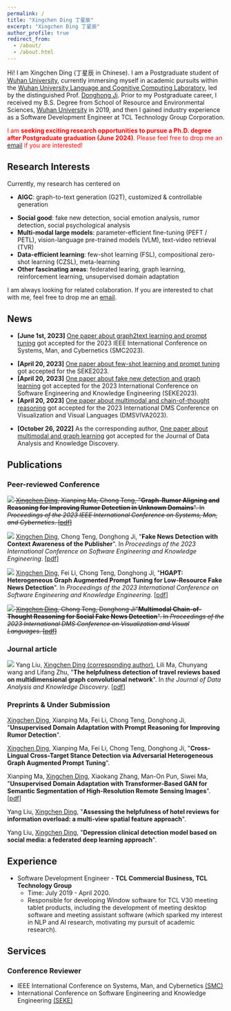 ```yaml
---
permalink: /
title: "Xingchen Ding 丁星辰"
excerpt: "Xingchen Ding 丁星辰"
author_profile: true
redirect_from: 
  - /about/
  - /about.html
---
```


<!-- Hi! I am Siteng Huang (黄思腾 in Chinese). I am a joint Ph.D. student of [Zhejiang University](http://www.zju.edu.cn/) and [Westlake University](https://www.westlake.edu.cn/), advised by Prof. [Donglin Wang](https://en.westlake.edu.cn/about/faculty/201912/t20191206_2513.shtml). And I am a member of [Machine Intelligence Laboratory (MiLAB)](https://milab.westlake.edu.cn/) in Westlake University, and currently also a research intern at <a href="https://damo.alibaba.com/" target="_blank">DAMO Academy, Alibaba Group</a>. Prior to my Ph.D. career, I received my B.Eng. Degree from School of Computer Science, [Wuhan University](https://www.whu.edu.cn/) in 2019. -->
Hi! I am Xingchen Ding (丁星辰 in Chinese). I am a Postgraduate student of [Wuhan University](http://www.whu.edu.cn/), currently immersing myself in academic pursuits within the [Wuhan University Language and Cognitive Computing Laboratory](http://lacc.whu.edu.cn/home), led by the distinguished Prof. [Donghong Ji](https://scholar.google.com/citations?user=2Q-7u3AAAAAJ). Prior to my Postgraduate career, I received my B.S. Degree from School of Resource and Environmental Sciences, [Wuhan University](https://www.whu.edu.cn/) in 2019, and then I gained industry experience as a Software Development Engineer at TCL Technology Group Corporation.
<!-- TCL Commercial Information Technology Co., Ltd.  -->

<span style="color:red;">I am <b>seeking exciting research opportunities to pursue a Ph.D. degree after Postgraduate graduation (June 2024)</b>. Please feel free to drop me an <a href="mailto:xingos1342@gmail.com" target="_blank">email</a> if you are interested!</span>

<h2 id='research-interests'>Research Interests</h2>

<!-- I am interested in technologies that allow machines and robots to learn like humans. In particular, I am committed to giving robots the ability to understand the world and learn from previous experiences, so that they can complete new tasks, acquire new skills or adapt to new environments rapidly with fewer samples through learning algorithms. Currently, my areas of interest include meta-learning, multi-task learning, and transfer learning on few/zero-shot learning tasks. I am also interested in deep learning, computer vision, and multimodal machine learning. -->

Currently, my research has centered on

* **AIGC**: graph-to-text generation (G2T), customized & controllable generation
<!-- * **Social-media data mining**: fake new detection, social emotion analysis, rumor detection, social psychological analysis -->
* **Social good**: fake new detection, social emotion analysis, rumor detection, social psychological analysis
* **Multi-modal large models**: parameter-efficient fine-tuning (PEFT / PETL), vision-language pre-trained models (VLM), text-video retrieval (TVR)
* **Data-efficient learning**: few-shot learning (FSL), compositional zero-shot learning (CZSL), meta-learning
* **Other fascinating areas**: federated learing, graph learning, reinforcement learning, unsupervised domain adaptation

I am always looking for related colaboration. If you are interested to chat with me, feel free to drop me an <a href="mailto:xingos1342@gmail.com" target="_blank">email</a>.

<!-- language-augmented vision -->

<!-- In the longer term, I am more concerned about

* giving robots the ability to understand the world and learn from previous experiences, so that they can complete new tasks, acquire new skills or adapt to new environments rapidly with fewer samples through learning algorithms. -->

<!-- 
1. 快速迁移，尤其是大模型
2. 机器人的主动学习，感知智能与行为智能 embodied
3. 开放世界
-->

<!-- I am interested in technologies that allow machines and robots to learn like humans. In particular, I am committed to giving robots the ability to understand the world and learn from previous experiences, so that they can complete new tasks, acquire new skills or adapt to new environments rapidly with fewer samples through learning algorithms.  -->

<h2 id='news'>News</h2>

* **[June 1st, 2023]** [One paper about graph2text learning and prompt tuning](https://xingos123.github.io/files/smc2023/SMC23_0400_MS.pdf) got accepted for the 2023 IEEE International Conference on Systems, Man, and Cybernetics  (SMC2023).
<!-- ~~ However, there is no funding available to cover the costs of publishing it. -->
* **[April 20, 2023]** [One paper about few-shot learning and prompt tuning](https://xingos123.github.io/files/seke2023/paper062.pdf) got accepted for the SEKE2023.
* **[April 20, 2023]** [One paper about fake new detection and graph learning](https://xingos123.github.io/files/seke2023/paper061.pdf) got accepted for the 2023 International Conference on Software Engineering and Knowledge Engineering (SEKE2023).
* **[April 20, 2023]** [One paper about multimodal and chain-of-thought reasoning](https://xingos123.github.io/files/dms2023/dms-mmcot.pdf) got accepted for the 2023 International DMS Conference on Visualization and Visual Languages (DMSVIVA2023).
 <!-- However, there is no funding available to cover the costs of publishing it. -->
* **[October 26, 2022]** As the corresponding author, [One paper about multimodal and graph learning](https://xingos123.github.io/files/dataanalysis/multidimensional-graph-convolutional-network.pdf) got accepted for the Journal of Data Analysis and Knowledge Discovery.


<!-- **Hiring**: We are looking for **postdoctors, research assistants and visiting students for MiLAB in Westlake University** (currently only for Chinese). More information about requirements can be found [here](https://milab.westlake.edu.cn/contact.html), and if you are still in school, being a visiting student is also welcome. Please send email to `mi_lab[AT]westlake.edu.cn` with your CV if you are interested. Specially, if you are interested in my research direction and would like to be my collaborator after coming, please specify in the email and also send a copy to me.
{: .notice--info} -->

<h2 id='publications'>Publications</h2>

### Peer-reviewed Conference

~~<a href="https://xingos123.github.io/files/smc2023/SMC23_0400_MS.pdf" target="_blank"><img src="https://img.shields.io/badge/SMC-2023-blue?style=flat-square"></a> <u>Xingchen Ding</u>, Xianping Ma, Chong Teng, &quot;**Graph-Rumor Aligning and Reasoning for Improving Rumor Detection in Unknown Domains**&quot;. In *Proceedings of the 2023 IEEE International Conference on Systems, Man, and Cybernetics*. [[pdf](https://xingos123.github.io/files/smc2023/SMC23_0400_MS.pdf)]~~

<a href="https://ksiresearch.org/seke/seke23paper/paper061.pdf" target="_blank"><img src="https://img.shields.io/badge/SEKE-2023-blue?style=flat-square"></a> <u>Xingchen Ding</u>, Chong Teng, Donghong Ji, &quot;**Fake News Detection with Context Awareness of the Publisher**&quot;. In *Proceedings of the 2023 International Conference on Software Engineering and Knowledge Engineering*. [[pdf](https://xingos123.github.io/files/seke2023/paper061.pdf)]

<a href="https://ksiresearch.org/seke/seke23paper/paper062.pdf" target="_blank"><img src="https://img.shields.io/badge/SEKE-2023-blue?style=flat-square"></a> <u>Xingchen Ding</u>, Fei Li, Chong Teng, Donghong Ji, &quot;**HGAPT: Heterogeneous Graph Augmented Prompt Tuning for Low-Resource Fake News Detection**&quot;. In *Proceedings of the 2023 International Conference on Software Engineering and Knowledge Engineering*. [[pdf](https://xingos123.github.io/files/seke2023/paper062.pdf)]

~~<a href="https://xingos123.github.io/files/dms2023/dms-mmcot.pdf" target="_blank"><img src="https://img.shields.io/badge/DMSVIVA-2023-blue?style=flat-square"></a> <u>Xingchen Ding</u>, Chong Teng, Donghong Ji&quot;**Multimodal Chain-of-Thought Reasoning for Social Fake News Detection**&quot;. In *Proceedings of the 2023 International DMS Conference on Visualization and Visual Languages*. [[pdf](https://xingos123.github.io/files/dms2023/dms-mmcot.pdf)]~~

### Journal article

<a href="https://kns.cnki.net/kcms2/article/abstract?v=3uoqIhG8C45S0n9fL2suRadTyEVl2pW9UrhTDCdPD66BsvSnCfrndbo-MNSP4LaaudAxAHu5zn55gm4f--rgb-5ZwxHsyZmC&uniplatform=NZKPT" target="_blank"><img src="https://img.shields.io/badge/DAKD-blue?style=flat-square"></a> Yang Liu, <u>Xingchen Ding (corresponding author)</u>, Lili Ma, Chunyang wang and Lifang Zhu, &quot;**The helpfulness detection of travel reviews based on multidimensional graph convolutional network**&quot;. In *the Journal of Data Analysis and Knowledge Discovery*. [[pdf](https://xingos123.github.io/files/dataanalysis/multidimensional-graph-convolutional-network.pdf)]

### Preprints & Under Submission

<u>Xingchen Ding</u>, Xianping Ma, Fei Li, Chong Teng, Donghong Ji, &quot;**Unsupervised Domain Adaptation with Prompt Reasoning for Improving Rumor Detection**&quot;.

<u>Xingchen Ding</u>, Xianping Ma, Fei Li, Chong Teng, Donghong Ji, &quot;**Cross-Lingual Cross-Target Stance Detection via Adversarial Heterogeneous Graph Augmented Prompt Tuning**&quot;.

Xianping Ma, <u>Xingchen Ding</u>, Xiaokang Zhang, Man-On Pun, Siwei Ma, &quot;**Unsupervised Domain Adaptation with Transformer-Based GAN for Semantic Segmentation of High-Resolution Remote Sensing Images**&quot;. [[pdf](https://www.techrxiv.org/ndownloader/files/41660625/1)]

Yang Liu, <u>Xingchen Ding</u>, &quot;**Assessing the helpfulness of hotel reviews for information overload: a multi-view spatial feature approach**&quot;.

Yang Liu, <u>Xingchen Ding</u>, &quot;**Depression clinical detection model based on social media: a federated deep learning approach**&quot;.


<!-- ## Professional Experience -->

<h2 id='experience'>Experience</h2>

* Software Development Engineer - **TCL Commercial Business, TCL Technology Group**
  * Time: July 2019 - April 2020.
  * Responsible for developing Window software for TCL V30 meeting tablet products, including the development of meeting desktop software and meeting assistant software (which sparked my interest in NLP and AI research, motivating my pursuit of academic research).

<h2 id='services'>Services</h2>

<!-- ### Journal Reviewer

* [IEEE Transactions on Neural Networks and Learning Systems (TNNLS)](https://ieeexplore.ieee.org/xpl/RecentIssue.jsp?punumber=5962385)

### Program Committee and/or Reviewer for Conferences and Workshops

* [ICCV 2023](https://iccv2023.thecvf.com/) -->

### Conference Reviewer

* IEEE International Conference on Systems, Man, and Cybernetics [(SMC)](https://www.ieeesmc.org/)
* International Conference on Software Engineering and Knowledge Engineering [(SEKE)](https://ksiresearch.org/seke/seke23.html)

<!-- ### Program Committee for Conferences and Workshops

* Session Chair, The First Westlake Robot Learning Symposium

<h2 id='misc'>Misc</h2>

Welcome to follow my [Zhihu](https://www.zhihu.com/people/huang-si-teng-67) account and [Chinese blog](https://kyonhuang.top/blog/). -->

<!-- <div align="middle">
  <a href="https://milab.westlake.edu.cn/" target="_blank"><img align="middle" style="max-width: 300px; width: 100%; margin-right: 40px; margin-top: 10px" src="https://kyonhuang.top/images/milab_logo.png" /></a>
  <a href="http://www.zju.edu.cn/" target="_blank"><img align="middle" style="max-width: 160px; width: 100%; margin-left: 20px; margin-top: 10px" src="https://raw.githubusercontent.com/bighuang624/pic-repo/master/color-zju-logo.png" /></a>
</div> -->
